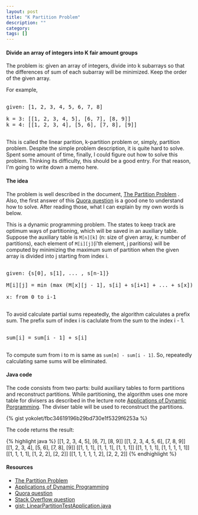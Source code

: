 ```yaml
---
layout: post
title: "K Partition Problem"
description: ""
category: 
tags: []
---
```


#### Divide an array of integers into K fair amount groups ####

The problem is: given an array of integers, divide into k subarrays
so that the differences of sum of each subarray will be minimized.
Keep the order of the given array.

For example, 

<pre>

given: [1, 2, 3, 4, 5, 6, 7, 8]

k = 3: [[1, 2, 3, 4, 5], [6, 7], [8, 9]]
k = 4: [[1, 2, 3, 4], [5, 6], [7, 8], [9]]

</pre>

This is called the linear parition, k-partition problem or, simply, partition problem.
Despite the simple problem description, it is quite hard to solve.
Spent some amount of time, finally, I could figure out how to solve this problem.
Thinking its difficulty, this should be a good entry.
For that reason, I'm going to write down a memo here.


#### The idea ####

The problem is well described in the document, [The Partition Problem](http://www8.cs.umu.se/kurser/TDBA77/VT06/algorithms/BOOK/BOOK2/NODE45.HTM) .
Also, the first answer of this [Quora question](https://www.quora.com/A-group-of-N-integer-numbers-need-to-be-divided-fairly-into-K-subgroups-A-fair-division-is-that-the-max-of-the-sums-of-K-subgroups-is-minimal) is a good one to understand how to solve. After reading those, what I can explain by my own words is below.

This is a dynamic programming problem. The states to keep track are optimum ways of partitioning, which will be saved in an auxiliary table.
Suppose the auxiliary table is `M[n][k]` (n: size of given array, k: number of partitions), each element of `M[i][j]`(i'th element, j paritions) will be computed by minimizing the maximum sum of partition when the given array is divided into j starting from index i.



<pre>

given: {s[0], s[1], ... , s[n-1]}

M[i][j] = min (max (M[x][j - 1], s[i] + s[i+1] + ... + s[x]));

x: from 0 to i-1

</pre>


To avoid calculate partial sums repeatedly, the algorithm calculates a prefix sum.
The prefix sum of index i is caclulate from the sum to the index i - 1.

<pre>

sum[i] = sum[i - 1] + s[i]

</pre>

To compute sum from i to m is same as `sum[m] - sum[i - 1]`.
So, repeatedly calculating same sums will be eliminated.




#### Java code  ###

The code consists from two parts: build auxiliary tables to form partitions and reconstruct partitions.
While partitioning, the algorithm uses one more table for divisers as described in the lecture note [Applications of Dynamic Porgramming](http://www3.cs.stonybrook.edu/~algorith/video-lectures/2007/lecture18.pdf). The diviser table will be used to reconstruct the partitions.


{% gist yokolet/fbc34619196b29bd730e1f5329f6253a %}


The code returns the result:

{% highlight java %}
[[1, 2, 3, 4, 5], [6, 7], [8, 9]]
[[1, 2, 3, 4, 5, 6], [7, 8, 9]]
[[1, 2, 3, 4], [5, 6], [7, 8], [9]]
[[1, 1, 1], [1, 1, 1], [1, 1, 1]]
[[1, 1, 1, 1], [1, 1, 1, 1, 1]]
[[1, 1, 1, 1], [1, 2, 2], [2, 2]]
[[1, 1, 1, 1, 1, 2], [2, 2, 2]]
{% endhighlight %}

#### Resources ####

- [The Partition Problem](http://www8.cs.umu.se/kurser/TDBA77/VT06/algorithms/BOOK/BOOK2/NODE45.HTM)
- [Applications of Dynamic Programming](http://www3.cs.stonybrook.edu/~algorith/video-lectures/2007/lecture18.pdf)
- [Quora question](https://www.quora.com/A-group-of-N-integer-numbers-need-to-be-divided-fairly-into-K-subgroups-A-fair-division-is-that-the-max-of-the-sums-of-K-subgroups-is-minimal)
- [Stack Overflow question](http://stackoverflow.com/questions/7938809/how-to-understand-the-dynamic-programming-solution-in-linear-partitioning)
- [gist: LinearPartitionTestApplication.java](https://gist.github.com/abrie/b962ee399d06ada95e88)
